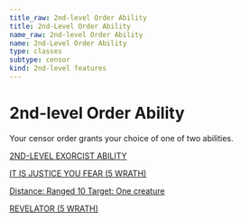 ```yaml
---
title_raw: 2nd-level Order Ability
title: 2nd-Level Order Ability
name_raw: 2nd-level Order Ability
name: 2nd-Level Order Ability
type: classes
subtype: censor
kind: 2nd-level features
---
```


# 2nd-level Order Ability

Your censor order grants your choice of one of two abilities.

[2ND-LEVEL EXORCIST ABILITY](./2nd-Level%20Exorcist%20Ability.md)

[IT IS JUSTICE YOU FEAR (5 WRATH)](./It%20Is%20Justice%20You%20Fear.md)

[Distance: Ranged 10 Target: One creature](./Distance%20Ranged%2010%20Target%20One%20Creature.md)

[REVELATOR (5 WRATH)](./Revelator.md)
